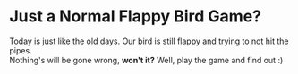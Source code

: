 # Just a Normal Flappy Bird Game?

Today is just like the old days. Our bird is still flappy and trying to not hit the pipes. <br>
Nothing's will be gone wrong, <b>won't it?</b> Well, play the game and find out :)
